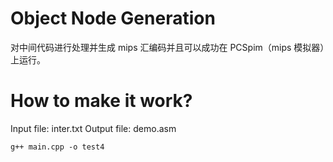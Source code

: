 # Object Node Generation
对中间代码进行处理并生成 mips 汇编码并且可以成功在 PCSpim（mips 模拟器）上运行。

# How to make it work?
Input file: inter.txt
Output file: demo.asm
```
g++ main.cpp -o test4
```
